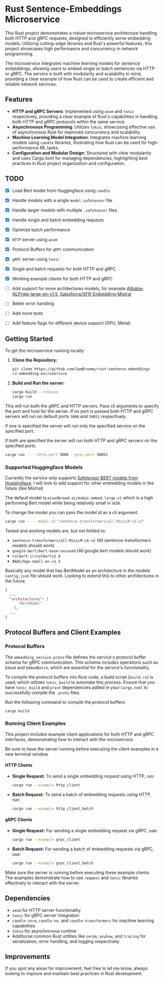 # Rust Sentence-Embeddings Microservice

This Rust project demonstrates a robust microservice architecture handling both HTTP and gRPC requests, designed to efficiently serve embedding models. Utilizing cutting-edge libraries and Rust's powerful features, this project showcases high performance and concurrency in network programming.

The microservice integrates machine learning models for sentence embeddings, allowing users to embed single or batch sentences via HTTP or gRPC. The service is built with modularity and scalability in mind, providing a clear example of how Rust can be used to create efficient and reliable network services.

## Features

- **HTTP and gRPC Servers**: Implemented using `axum` and `tonic` respectively, providing a clear example of Rust's capabilities in handling both HTTP and gRPC protocols within the same service.
- **Asynchronous Programming**: Utilizes `tokio`, showcasing effective use of asynchronous Rust for improved concurrency and scalability.
- **Machine Learning Model Integration**: Integrates machine learning models using `candle` libraries, illustrating how Rust can be used for high-performance ML tasks.
- **Configuration and Modular Design**: Structured with clear modularity and uses Cargo.toml for managing dependencies, highlighting best practices in Rust project organization and configuration.

## TODO

- [x] Load Bert model from Huggingface using `candle`

- [x] Handle models with a single `model.safetensor` file

- [x] Handle larger models with multiple `.safetensor` files

- [x] Handle single and batch embedding requests

- [x] Optimize batch performance

- [x] `HTTP` server using `axum`

- [x] Protocol Buffers for `gRPC` communication

- [x] `gRPC` server using `tonic`

- [x] Single and batch requests for both HTTP and gRPC

- [x] Working example clients for both HTTP and gRPC

- [ ] Add support for more architectures models, for example [Alibaba-NLP/gte-large-en-v1.5](https://huggingface.co/Alibaba-NLP/gte-large-en-v1.5/tree/main), [Salesforce/SFR-Embedding-Mistral](https://huggingface.co/Salesforce/SFR-Embedding-Mistral)

- [ ] Better error handling

- [ ] Add more tests

- [ ] Add feature flags for different device support (GPU, Metal)

## Getting Started

To get the microservice running locally:

1. **Clone the Repository:**

   ```bash
   git clone https://github.com/SamBroomy/rust-sentence-embeddings
   cd embedding-microservice
   ```

2. **Build and Run the server:**

   ```bash
   cargo build --release
   cargo run
   ```

This will run both the gRPC and HTTP servers. Pass cli arguments to specify the port and host for the server. If no port is passed both HTTP and gRPC servers will run on default ports `3000` and `50051` respectively.

If one is specified the server will run only the specified service on the specified port.

If both are specified the server will run both HTTP and gRPC servers on the specified ports.

```bash
cargo run -- --http-port 3000 --grpc-port 50051
```

### Supported Huggingface Models

Currently the service only supports [Safetensor BERT models from Huggingface](https://huggingface.co/models?library=safetensors&other=bert&sort=trending). I will look to add support for other embedding models in the future (like Mixtral)

The default model is `mixedbread-ai/mxbai-embed-large-v1` which is a high performing Bert model while being relatively small in size.

To change the model you can pass the model id as a cli argument.

```bash
cargo run -- --model-id "sentence-transformers/all-MiniLM-L6-v2"
```

Tested and working models are, but not limited to:

- `sentence-transformers/all-MiniLM-L6-v2` (All sentence-transformers models should work)
- `google-bert/bert-base-uncased` (All google bert models should work)
- `colbert-ir/colbertv2.0`
- `BAAI/bge-small-en-v1.5`

Basically any model that has BertModel as an architecture in the models `config.json` file should work. Looking to extend this to other architectures in the future.

```json
{
  ...
  "architectures": [
      "BertModel"
    ],
  ...
}
```

## Protocol Buffers and Client Examples

### Protocol Buffers

The `embedding_service.proto` file defines the service's protocol buffer schema for gRPC communication. This schema includes operations such as `Embed` and `EmbedBatch`, which are essential for the service's functionality.

To compile the protocol buffers into Rust code, a build script (`build.rs`) is used, which utilizes `tonic_build` to automate this process. Ensure that you have `tonic_build` and `prost` dependencies added in your `Cargo.toml` to successfully compile the `.proto` files.

Run the following command to compile the protocol buffers:

```bash
cargo build
```

### Running Client Examples

This project includes example client applications for both HTTP and gRPC interfaces, demonstrating how to interact with the microservice.

Be sure to have the server running before executing the client examples in a new terminal window.

#### HTTP Clients

- **Single Request:** To send a single embedding request using HTTP, run:

  ```bash
  cargo run --example http_client
  ```

- **Batch Request:** To send a batch of embedding requests using HTTP, run:

  ```bash
  cargo run --example http_client_batch
  ```

#### gRPC Clients

- **Single Request:** For sending a single embedding request via gRPC, use:

  ```bash
  cargo run --example grpc_client
  ```

- **Batch Request:** For sending a batch of embedding requests via gRPC, use:

  ```bash
  cargo run --example grpc_client_batch
  ```

Make sure the server is running before executing these example clients. The examples demonstrate how to use `reqwest` and `tonic` libraries effectively to interact with the server.

## Dependencies

- `axum` for HTTP server functionality
- `tonic` for gRPC server integration
- `candle-core`, `candle-nn`, and `candle-transformers` for machine learning capabilities
- `tokio` for asynchronous runtime
- Additional common Rust utilities like `serde`, `anyhow`, and `tracing` for serialization, error handling, and logging respectively.

## Improvements

If you spot any areas for improvement, feel free to let me know, always looking to improve and maintain best practices in Rust development.
